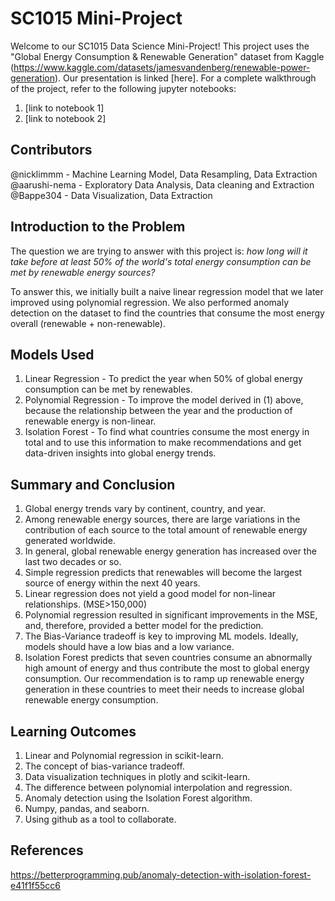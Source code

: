 # SC1015 Mini-Project
Welcome to our SC1015 Data Science Mini-Project! This project uses the "Global Energy Consumption & Renewable Generation" dataset from Kaggle (https://www.kaggle.com/datasets/jamesvandenberg/renewable-power-generation). Our presentation is linked [here]. For a complete walkthrough of the project, refer to the following jupyter notebooks:

1. [link to notebook 1]
2. [link to notebook 2]

## Contributors
@nicklimmm - Machine Learning Model, Data Resampling, Data Extraction
@aarushi-nema - Exploratory Data Analysis, Data cleaning and Extraction
@Bappe304 - Data Visualization, Data Extraction


## Introduction to the Problem

The question we are trying to answer with this project is: *how long will it take before at least 50% of the world's total energy consumption can be met by renewable energy sources?*

To answer this, we initially built a naive linear regression model that we later improved using polynomial regression. We also performed anomaly detection on the dataset to find the countries that consume the most energy overall (renewable + non-renewable).

## Models Used

1. Linear Regression - To predict the year when 50% of global energy consumption can be met by renewables.
2. Polynomial Regression - To improve the model derived in (1) above, because the relationship between the year and the production of renewable energy is non-linear.
3. Isolation Forest - To find what countries consume the most energy in total and to use this information to make recommendations and get data-driven insights into global energy trends.

## Summary and Conclusion

1. Global energy trends vary by continent, country, and year.
2. Among renewable energy sources, there are large variations in the contribution of each source to the total amount of renewable energy generated worldwide.
3. In general, global renewable energy generation has increased over the last two decades or so.
4. Simple regression predicts that renewables will become the largest source of energy within the next 40 years.
5. Linear regression does not yield a good model for non-linear relationships. (MSE>150,000)
6. Polynomial regression resulted in significant improvements in the MSE, and, therefore, provided a better model for the prediction.
7. The Bias-Variance tradeoff is key to improving ML models. Ideally, models should have a low bias and a low variance.
8. Isolation Forest predicts that seven countries consume an abnormally high amount of energy and thus contribute the most to global energy consumption. Our recommendation is to ramp up renewable energy generation in these countries to meet their needs to increase global renewable energy consumption.

## Learning Outcomes

1. Linear and Polynomial regression in scikit-learn.
2. The concept of bias-variance tradeoff.
3. Data visualization techniques in plotly and scikit-learn.
4. The difference between polynomial interpolation and regression.
5. Anomaly detection using the Isolation Forest algorithm.
6. Numpy, pandas, and seaborn.
7. Using github as a tool to collaborate.

## References

https://betterprogramming.pub/anomaly-detection-with-isolation-forest-e41f1f55cc6
